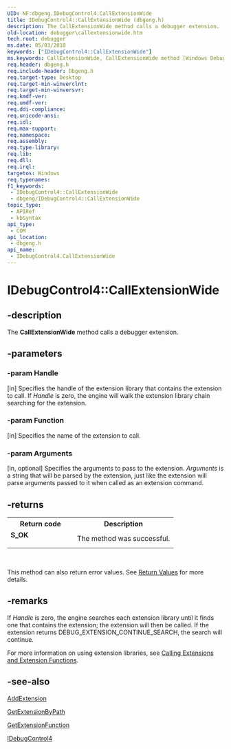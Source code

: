 ```yaml
---
UID: NF:dbgeng.IDebugControl4.CallExtensionWide
title: IDebugControl4::CallExtensionWide (dbgeng.h)
description: The CallExtensionWide method calls a debugger extension.
old-location: debugger\callextensionwide.htm
tech.root: debugger
ms.date: 05/03/2018
keywords: ["IDebugControl4::CallExtensionWide"]
ms.keywords: CallExtensionWide, CallExtensionWide method [Windows Debugging], CallExtensionWide method [Windows Debugging],IDebugControl4 interface, IDebugControl4 interface [Windows Debugging],CallExtensionWide method, IDebugControl4.CallExtensionWide, IDebugControl4::CallExtensionWide, dbgeng/IDebugControl4::CallExtensionWide, debugger.callextensionwide
req.header: dbgeng.h
req.include-header: Dbgeng.h
req.target-type: Desktop
req.target-min-winverclnt: 
req.target-min-winversvr: 
req.kmdf-ver: 
req.umdf-ver: 
req.ddi-compliance: 
req.unicode-ansi: 
req.idl: 
req.max-support: 
req.namespace: 
req.assembly: 
req.type-library: 
req.lib: 
req.dll: 
req.irql: 
targetos: Windows
req.typenames: 
f1_keywords:
 - IDebugControl4::CallExtensionWide
 - dbgeng/IDebugControl4::CallExtensionWide
topic_type:
 - APIRef
 - kbSyntax
api_type:
 - COM
api_location:
 - dbgeng.h
api_name:
 - IDebugControl4.CallExtensionWide
---
```


# IDebugControl4::CallExtensionWide


## -description

The <b>CallExtensionWide</b> method calls a debugger extension.

## -parameters

### -param Handle 

[in]
Specifies the handle of the extension library that contains the extension to call.  If <i>Handle</i> is zero, the engine will walk the extension library chain searching for the extension.

### -param Function 

[in]
Specifies the name of the extension to call.

### -param Arguments 

[in, optional]
Specifies the arguments to pass to the extension.  <i>Arguments</i> is a string that will be parsed by the extension, just like the extension will parse arguments passed to it when called as an extension command.

## -returns

<table>
<tr>
<th>Return code</th>
<th>Description</th>
</tr>
<tr>
<td width="40%">
<dl>
<dt><b>S_OK</b></dt>
</dl>
</td>
<td width="60%">
The method was successful.

</td>
</tr>
</table>
 

This method can also return error values.  See <a href="/windows-hardware/drivers/debugger/hresult-values">Return Values</a> for more details.

## -remarks

If <i>Handle</i> is zero, the engine searches each extension library until it finds one that contains the extension; the extension will then be called.  If the extension returns DEBUG_EXTENSION_CONTINUE_SEARCH, the search will continue.

For more information on using extension libraries, see <a href="/windows-hardware/drivers/debugger/calling-extensions-and-extension-functions">Calling Extensions and Extension Functions</a>.

## -see-also

<a href="/windows-hardware/drivers/ddi/dbgeng/nf-dbgeng-idebugcontrol3-addextension">AddExtension</a>



<a href="/windows-hardware/drivers/ddi/dbgeng/nf-dbgeng-idebugcontrol3-getextensionbypath">GetExtensionByPath</a>



<a href="/windows-hardware/drivers/ddi/dbgeng/nf-dbgeng-idebugcontrol3-getextensionfunction">GetExtensionFunction</a>



<a href="/windows-hardware/drivers/ddi/dbgeng/nn-dbgeng-idebugcontrol4">IDebugControl4</a>
